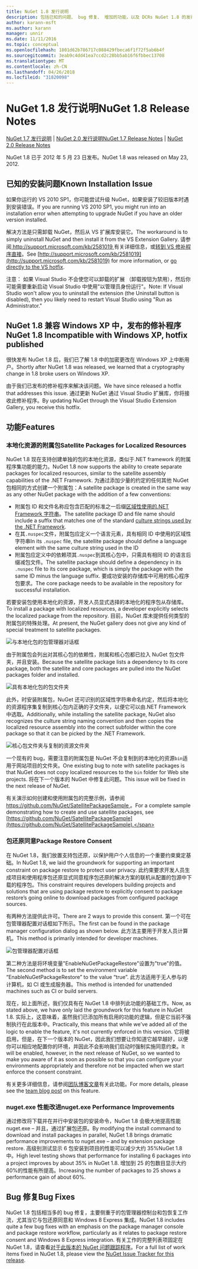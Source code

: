 ```yaml
---
title: NuGet 1.8 发行说明
description: 包括已知的问题、 bug 修复、 增加的功能，以及 DCRs NuGet 1.8 的发行说明。
author: karann-msft
ms.author: karann
manager: unnir
ms.date: 11/11/2016
ms.topic: conceptual
ms.openlocfilehash: 1801d62b786717c088429fbeca6f1f72f5ab6b4f
ms.sourcegitcommit: 3eab9c4dd41ea7ccd2c28bb5ab16f6fbbec13708
ms.translationtype: MT
ms.contentlocale: zh-CN
ms.lasthandoff: 04/26/2018
ms.locfileid: "31820098"
---
```

# <a name="nuget-18-release-notes"></a><span data-ttu-id="10f8e-103">NuGet 1.8 发行说明</span><span class="sxs-lookup"><span data-stu-id="10f8e-103">NuGet 1.8 Release Notes</span></span>

<span data-ttu-id="10f8e-104">[NuGet 1.7 发行说明](../release-notes/nuget-1.7.md) | [NuGet 2.0 发行说明](../release-notes/nuget-2.0.md)</span><span class="sxs-lookup"><span data-stu-id="10f8e-104">[NuGet 1.7 Release Notes](../release-notes/nuget-1.7.md) | [NuGet 2.0 Release Notes](../release-notes/nuget-2.0.md)</span></span>

<span data-ttu-id="10f8e-105">NuGet 1.8 已于 2012 年 5 月 23 日发布。</span><span class="sxs-lookup"><span data-stu-id="10f8e-105">NuGet 1.8 was released on May 23, 2012.</span></span>

## <a name="known-installation-issue"></a><span data-ttu-id="10f8e-106">已知的安装问题</span><span class="sxs-lookup"><span data-stu-id="10f8e-106">Known Installation Issue</span></span>
<span data-ttu-id="10f8e-107">如果你运行的 VS 2010 SP1，你可能尝试升级 NuGet，如果安装了较旧版本时遇到安装错误。</span><span class="sxs-lookup"><span data-stu-id="10f8e-107">If you are running VS 2010 SP1, you might run into an installation error when attempting to upgrade NuGet if you have an older version installed.</span></span>

<span data-ttu-id="10f8e-108">解决方法是只需卸载 NuGet，然后从 VS 扩展库安装它。</span><span class="sxs-lookup"><span data-stu-id="10f8e-108">The workaround is to simply uninstall NuGet and then install it from the VS Extension Gallery.</span></span>  <span data-ttu-id="10f8e-109">请参阅[ http://support.microsoft.com/kb/2581019 ](http://support.microsoft.com/kb/2581019)有关详细信息，或[转到 VS 修补程序直接](http://bit.ly/vsixcertfix)。</span><span class="sxs-lookup"><span data-stu-id="10f8e-109">See [http://support.microsoft.com/kb/2581019](http://support.microsoft.com/kb/2581019) for more information, or [go directly to the VS hotfix](http://bit.ly/vsixcertfix).</span></span>

<span data-ttu-id="10f8e-110">注意： 如果 Visual Studio 不会使您可以卸载的扩展 （卸载按钮为禁用），然后你可能需要重新启动 Visual Studio 中使用"以管理员身份运行"。</span><span class="sxs-lookup"><span data-stu-id="10f8e-110">Note: If Visual Studio won't allow you to uninstall the extension (the Uninstall button is disabled), then you likely need to restart Visual Studio using "Run as Administrator."</span></span>

## <a name="nuget-18-incompatible-with-windows-xp-hotfix-published"></a><span data-ttu-id="10f8e-111">NuGet 1.8 兼容 Windows XP 中，发布的修补程序</span><span class="sxs-lookup"><span data-stu-id="10f8e-111">NuGet 1.8 Incompatible with Windows XP, hotfix published</span></span>

<span data-ttu-id="10f8e-112">很快发布 NuGet 1.8 后，我们已了解 1.8 中的加密更改在 Windows XP 上中断用户。</span><span class="sxs-lookup"><span data-stu-id="10f8e-112">Shortly after NuGet 1.8 was released, we learned that a cryptography change in 1.8 broke users on Windows XP.</span></span>

<span data-ttu-id="10f8e-113">由于我们已发布的修补程序来解决该问题。</span><span class="sxs-lookup"><span data-stu-id="10f8e-113">We have since released a hotfix that addresses this issue.</span></span>  <span data-ttu-id="10f8e-114">通过更新 NuGet 通过 Visual Studio 扩展库，你将接收此修补程序。</span><span class="sxs-lookup"><span data-stu-id="10f8e-114">By updating NuGet through the Visual Studio Extension Gallery, you receive this hotfix.</span></span>

## <a name="features"></a><span data-ttu-id="10f8e-115">功能</span><span class="sxs-lookup"><span data-stu-id="10f8e-115">Features</span></span>

### <a name="satellite-packages-for-localized-resources"></a><span data-ttu-id="10f8e-116">本地化资源的附属包</span><span class="sxs-lookup"><span data-stu-id="10f8e-116">Satellite Packages for Localized Resources</span></span>
<span data-ttu-id="10f8e-117">NuGet 1.8 现在支持创建单独的包的本地化资源，类似于.NET framework 的附属程序集功能的能力。</span><span class="sxs-lookup"><span data-stu-id="10f8e-117">NuGet 1.8 now supports the ability to create separate packages for localized resources, similar to the satellite assembly capabilities of the .NET Framework.</span></span>  <span data-ttu-id="10f8e-118">为通过添加少量的约定的任何其他 NuGet 包相同的方式创建一个附属包：</span><span class="sxs-lookup"><span data-stu-id="10f8e-118">A satellite package is created in the same way as any other NuGet package with the addition of a few conventions:</span></span>

* <span data-ttu-id="10f8e-119">附属包 ID 和文件名称应包含匹配的标准之一后缀[区域性使用的.NET Framework 字符串](http://msdn.microsoft.com/goglobal/bb896001.aspx)。</span><span class="sxs-lookup"><span data-stu-id="10f8e-119">The satellite package ID and file name should include a suffix that matches one of the standard [culture strings used by the .NET Framework](http://msdn.microsoft.com/goglobal/bb896001.aspx).</span></span>
* <span data-ttu-id="10f8e-120">在其`.nuspec`文件，附属包应定义一个语言元素，具有相同 ID 中使用的区域性字符串</span><span class="sxs-lookup"><span data-stu-id="10f8e-120">In its `.nuspec` file, the satellite package should define a language element with the same culture string used in the ID</span></span>
* <span data-ttu-id="10f8e-121">附属包应定义中的依赖项其`.nuspec`到其核心包中，只需具有相同 ID 的语言后缀减包文件。</span><span class="sxs-lookup"><span data-stu-id="10f8e-121">The satellite package should define a dependency in its `.nuspec` file to its core package, which is simply the package with the same ID minus the language suffix.</span></span>  <span data-ttu-id="10f8e-122">要成功安装的存储库中可用的核心程序包要求。</span><span class="sxs-lookup"><span data-stu-id="10f8e-122">The core package needs to be available in the repository for successful installation.</span></span>

<span data-ttu-id="10f8e-123">若要安装包使用本地化的资源，开发人员显式选择的本地化的程序包从存储库。</span><span class="sxs-lookup"><span data-stu-id="10f8e-123">To install a package with localized resources, a developer explicitly selects the localized package from the repository.</span></span> <span data-ttu-id="10f8e-124">目前，NuGet 库未提供任何类型的附属包的特殊处理。</span><span class="sxs-lookup"><span data-stu-id="10f8e-124">At present, the NuGet gallery does not give any kind of special treatment to satellite packages.</span></span>

![与本地化包的包管理器对话框](./media/dlg-w-loc-packs.png)

<span data-ttu-id="10f8e-126">由于附属包会列出对其核心包的依赖性，附属和核心包都已拉入 NuGet 包文件夹，并且安装。</span><span class="sxs-lookup"><span data-stu-id="10f8e-126">Because the satellite package lists a dependency to its core package, both the satellite and core packages are pulled into the NuGet packages folder and installed.</span></span>

![具有本地化包的包文件夹](./media/fldr-loc-packs.png)

<span data-ttu-id="10f8e-128">此外，时安装附属包，NuGet 还可识别的区域性字符串命名约定，然后将本地化的资源程序集复制到核心包内正确的子文件夹，以便它可以由.NET Framework 中选取。</span><span class="sxs-lookup"><span data-stu-id="10f8e-128">Additionally, while installing the satellite package, NuGet also recognizes the culture string naming convention and then copies the localized resource assembly into the correct subfolder within the core package so that it can be picked by the .NET Framework.</span></span>

![核心包文件夹与复制的资源文件夹](./media/fldr-copied-loc.png)

<span data-ttu-id="10f8e-130">一个现有的 bug，需要注意的附属包是 NuGet 不会复制到的本地化的资源`bin`适用于网站项目的文件夹。</span><span class="sxs-lookup"><span data-stu-id="10f8e-130">One existing bug to note with satellite packages is that NuGet does not copy localized resources to the `bin` folder for Web site projects.</span></span>  <span data-ttu-id="10f8e-131">将在下一个版本的 NuGet 中修复此问题。</span><span class="sxs-lookup"><span data-stu-id="10f8e-131">This issue will be fixed in the next release of NuGet.</span></span>

<span data-ttu-id="10f8e-132">有关演示如何创建和使用附属包的完整示例，请参阅[ https://github.com/NuGet/SatellitePackageSample ](https://github.com/NuGet/SatellitePackageSample)。</span><span class="sxs-lookup"><span data-stu-id="10f8e-132">For a complete sample demonstrating how to create and use satellite packages, see [https://github.com/NuGet/SatellitePackageSample](https://github.com/NuGet/SatellitePackageSample).</span></span>

### <a name="package-restore-consent"></a><span data-ttu-id="10f8e-133">包还原同意</span><span class="sxs-lookup"><span data-stu-id="10f8e-133">Package Restore Consent</span></span>
<span data-ttu-id="10f8e-134">在 NuGet 1.8，我们放置支持包还原，以保护用户个人信息的一个重要约束奠定基础。</span><span class="sxs-lookup"><span data-stu-id="10f8e-134">In NuGet 1.8, we laid the groundwork for supporting an important constraint on package restore to protect user privacy.</span></span> <span data-ttu-id="10f8e-135">此约束要求开发人员生成项目和使用程序包还原显式同意程序包还原的解决方案的联机从配置的包源中下载的程序包。</span><span class="sxs-lookup"><span data-stu-id="10f8e-135">This constraint requires developers building projects and solutions that are using package restore to explicitly consent to package restore’s going online to download packages from configured package sources.</span></span>

<span data-ttu-id="10f8e-136">有两种方法提供此许可。</span><span class="sxs-lookup"><span data-stu-id="10f8e-136">There are 2 ways to provide this consent.</span></span> <span data-ttu-id="10f8e-137">第一个可在包管理器配置对话框如下所示。</span><span class="sxs-lookup"><span data-stu-id="10f8e-137">The first can be found in the package manager configuration dialog as shown below.</span></span>  <span data-ttu-id="10f8e-138">此方法主要用于开发人员计算机。</span><span class="sxs-lookup"><span data-stu-id="10f8e-138">This method is primarily intended for developer machines.</span></span>

![包管理器配置对话框](./media/pr-consent-configdlg.png)

<span data-ttu-id="10f8e-140">第二种方法是将环境变量"EnableNuGetPackageRestore"设置为"true"的值。</span><span class="sxs-lookup"><span data-stu-id="10f8e-140">The second method is to set the environment variable “EnableNuGetPackageRestore” to the value “true”.</span></span>  <span data-ttu-id="10f8e-141">此方法适用于无人参与的计算机，如 CI 或生成服务器。</span><span class="sxs-lookup"><span data-stu-id="10f8e-141">This method is intended for unattended machines such as CI or build servers.</span></span>

<span data-ttu-id="10f8e-142">现在，如上面所述，我们仅具有在 NuGet 1.8 中排列此功能的基础工作。</span><span class="sxs-lookup"><span data-stu-id="10f8e-142">Now, as stated above, we have only laid the groundwork for this feature in NuGet 1.8.</span></span>  <span data-ttu-id="10f8e-143">实际上，这意味着，虽然我们已添加所有启用的功能的逻辑，但是它当前不强制执行在此版本中。</span><span class="sxs-lookup"><span data-stu-id="10f8e-143">Practically, this means that while we’ve added all of the logic to enable the feature, it's not currently enforced in this version.</span></span> <span data-ttu-id="10f8e-144">它将被启用，但是，在下一个版本的 NuGet，因此我们想要让你知道它越早越好，以便你可以相应地配置你的环境，并因此不会影响我们启动时强制实施同意约束。</span><span class="sxs-lookup"><span data-stu-id="10f8e-144">It will be enabled, however, in the next release of NuGet, so we wanted to make you aware of it as soon as possible so that you can configure your environments appropriately and therefore not be impacted when we start enforce the consent constraint.</span></span>

<span data-ttu-id="10f8e-145">有关更多详细信息，请参阅[团队博客文章](http://blog.nuget.org/20120518/package-restore-and-consent.html)有关此功能。</span><span class="sxs-lookup"><span data-stu-id="10f8e-145">For more details, please see the [team blog post](http://blog.nuget.org/20120518/package-restore-and-consent.html) on this feature.</span></span>

### <a name="nugetexe-performance-improvements"></a><span data-ttu-id="10f8e-146">nuget.exe 性能改进</span><span class="sxs-lookup"><span data-stu-id="10f8e-146">nuget.exe Performance Improvements</span></span>
<span data-ttu-id="10f8e-147">通过修改将下载并在并行中安装包的安装命令，NuGet 1.8 会极大地提高性能 nuget.exe – 并且，通过扩展包还原。</span><span class="sxs-lookup"><span data-stu-id="10f8e-147">By modifying the install command to download and install packages in parallel, NuGet 1.8 brings dramatic performance improvements to nuget.exe – and by extension package restore.</span></span>  <span data-ttu-id="10f8e-148">高级别测试显示 6 包安装到项目的性能可以减少大约 35%NuGet 1.8 中。</span><span class="sxs-lookup"><span data-stu-id="10f8e-148">High level testing shows that performance for installing 6 packages into a project improves by about 35% in NuGet 1.8.</span></span>  <span data-ttu-id="10f8e-149">增加到 25 的包数目显示大约 60%的性能有所提高。</span><span class="sxs-lookup"><span data-stu-id="10f8e-149">Increasing the number of packages to 25 shows a performance gain of about 60%.</span></span>

## <a name="bug-fixes"></a><span data-ttu-id="10f8e-150">Bug 修复</span><span class="sxs-lookup"><span data-stu-id="10f8e-150">Bug Fixes</span></span>
<span data-ttu-id="10f8e-151">NuGet 1.8 包括相当多的 bug 修复，主要侧重于的包管理器控制台和包恢复工作流，尤其当它与包还原同意和 Windows 8 Express 集成。</span><span class="sxs-lookup"><span data-stu-id="10f8e-151">NuGet 1.8 includes quite a few bug fixes with an emphasis on the package manager console and package restore workflow, particularly as it relates to package restore consent and Windows 8 Express integration.</span></span>
<span data-ttu-id="10f8e-152">有关工作的完整列表项固定在 NuGet 1.8，请查看[对于此版本的 NuGet 问题跟踪程序](http://nuget.codeplex.com/workitem/list/advanced?keyword=&status=Closed&type=All&priority=All&release=NuGet%201.8&assignedTo=All&component=All&sortField=Votes&sortDirection=Descending&page=0)。</span><span class="sxs-lookup"><span data-stu-id="10f8e-152">For a full list of work items fixed in NuGet 1.8, please view the [NuGet Issue Tracker for this release](http://nuget.codeplex.com/workitem/list/advanced?keyword=&status=Closed&type=All&priority=All&release=NuGet%201.8&assignedTo=All&component=All&sortField=Votes&sortDirection=Descending&page=0).</span></span>
